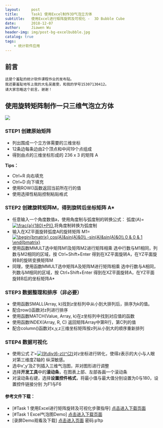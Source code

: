 ```yaml
---
layout:     post
title:      Task1 使用Excel制作3D气泡立方体 
subtitle:   使用Excel进行矩阵旋转及可视化 -  3D Bubble Cube
date:       2018-12-07
author:     Jiawen Wu
header-img: img/post-bg-excelbubble.jpg
catalog: true
tags:
    - 统计软件应用
---
```


## 前言

	这是个羞耻的统计软件课程作业的发布贴。
	我还要羞耻地写上我的大名吴嘉雯，和我的学号15307130412。
	请大家忽略这个前言，谢谢！
	
## 使用旋转矩阵制作一只三维气泡立方体
![](https://ws4.sinaimg.cn/large/006tNbRwgy1fxydd64s2kj30yy0e2jyl.jpg)

### STEP1 创建原始矩阵
- 列出围成一个立方体需要的三维坐标
- 12条边每条边由2个顶点和中间19个点组成
- 得到由点的三维坐标形成的 236 x 3 的矩阵 A

**Tips：**
- Ctrl+R 向右填充
- Ctrl+D 向下填充
- 使用ROW()函数返回当前所在行的值
- 使用选择性粘贴控制粘贴格式

### STEP2 创建旋转矩阵M，得到旋转后坐标矩阵 A*
- 任意输入一个角度数值a，使用角度制与弧度制的转换公式：  弧度(A)=<a href="https://www.codecogs.com/eqnedit.php?latex=\frac{a}{180}*PI()" target="_blank"><img src="https://latex.codecogs.com/gif.latex?\frac{a}{180}*PI()" title="\frac{a}{180}*PI()" /></a>,将角度制转换为弧度制
- 输入在XZ平面旋转弧度A的旋转矩阵  M1=<a href="https://www.codecogs.com/eqnedit.php?latex=\begin{bmatrix}&space;cos(A)&sin(A)&0\\&space;-sin(A)&sin(A)&0\\&space;0&space;&&space;0&space;&&space;1&space;\end{bmatrix}" target="_blank"><img src="https://latex.codecogs.com/gif.latex?\begin{bmatrix}&space;cos(A)&sin(A)&0\\&space;-sin(A)&sin(A)&0\\&space;0&space;&&space;0&space;&&space;1&space;\end{bmatrix}" title="\begin{bmatrix} cos(A)&sin(A)&0\\ -sin(A)&sin(A)&0\\ 0 & 0 & 1 \end{bmatrix}" /></a>
- 使用函数MMULT选中矩阵M1及矩阵M2进行矩阵相乘
	选中行数与M1相同，列数与M2相同的区域，按 Ctrl+Shift+Enter 得到在XZ平面旋转A，在YZ平面旋转B的旋转变换矩阵M
- 同理，使用函数MMULT选中矩阵A及矩阵M进行矩阵相乘
	选中行数与A相同，列数与M相同的区域，按 Ctrl+Shift+Enter 得到在XZ平面旋转A，在YZ平面旋转B后的坐标矩阵A*

### STEP3 数据整理和排序（非必要）
- 使用函数SMALL(Array, k)找到z坐标列中从小到大排列后，排序为k的值。
- 配合row()函数对z列进行排序
- 使用函数MATCH(Value, Array, k)在z坐标列中找到对应值的函数
- 使用函数INDEX(Array, R, C) 返回矩阵Array中第R行，第C列的值
- 配合column()函数对x,y,z三维坐标矩阵按z列从小到大的顺序重新排列

### STEP4 数据可视化
- 使用公式   Z’=<a href="https://www.codecogs.com/eqnedit.php?latex=(9\div(6-z))^{2}" target="_blank"><img src="https://latex.codecogs.com/gif.latex?(9\div(6-z))^{2}" title="(9\div(6-z))^{2}" /></a>对z坐标进行转化，使得z表示的大小与人眼对第三维度Z轴的
纵深敏感。
- 选中x’,y’及Z’列插入三维气泡图，并对图形进行调整
- 选择**开发工具**中的**滚动条**，在图表上部、左部各画一个滚动条
- 对滚动条右键，选择**设置控件格式**，将最小值与最大值分别设置为0与180，设置控件链接分别
为F1与F6

#### 参考文件下载：
- [#Task 1 使用Excel进行矩阵旋转及可视化步骤指导] 
<a href="https://github.com/BrokenCrayons/Task1_Excel/blob/master/%231%20%E7%9F%A9%E9%98%B5%E6%97%8B%E8%BD%AC%E5%8F%8A%E5%8F%AF%E8%A7%86%E5%8C%96.pdf" download="使用Excel进行矩阵旋转及可视化.xlsx">点击进入下载页面</a>
- [#Task 1 Excel气泡图Demo]
<a href="https://github.com/BrokenCrayons/Task1_Excel/blob/master/%231%20%E7%9F%A9%E9%98%B5%E6%97%8B%E8%BD%AC%E5%8F%8A%E5%8F%AF%E8%A7%86%E5%8C%96.xlsx" download="使用Excel进行矩阵旋转及可视化.xlsx">点击进入下载页面</a>
- [录屏Demo观看及下载]
<a href="https://pan.baidu.com/s/1cQALsML5QrcZqlr9kPjLsg">点击进入页面</a>
密码:p1tp
